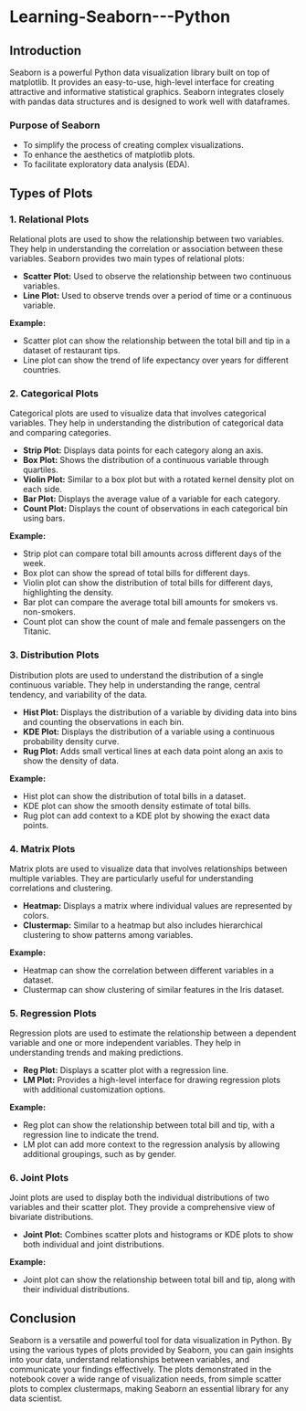 # Learning-Seaborn---Python

## Introduction
Seaborn is a powerful Python data visualization library built on top of matplotlib. It provides an easy-to-use, high-level interface for creating attractive and informative statistical graphics. Seaborn integrates closely with pandas data structures and is designed to work well with dataframes.

### Purpose of Seaborn
- To simplify the process of creating complex visualizations.
- To enhance the aesthetics of matplotlib plots.
- To facilitate exploratory data analysis (EDA).

## Types of Plots

### 1. **Relational Plots**
Relational plots are used to show the relationship between two variables. They help in understanding the correlation or association between these variables. Seaborn provides two main types of relational plots:

- **Scatter Plot:** Used to observe the relationship between two continuous variables.
- **Line Plot:** Used to observe trends over a period of time or a continuous variable.

**Example:**
- Scatter plot can show the relationship between the total bill and tip in a dataset of restaurant tips.
- Line plot can show the trend of life expectancy over years for different countries.

### 2. **Categorical Plots**
Categorical plots are used to visualize data that involves categorical variables. They help in understanding the distribution of categorical data and comparing categories.

- **Strip Plot:** Displays data points for each category along an axis.
- **Box Plot:** Shows the distribution of a continuous variable through quartiles.
- **Violin Plot:** Similar to a box plot but with a rotated kernel density plot on each side.
- **Bar Plot:** Displays the average value of a variable for each category.
- **Count Plot:** Displays the count of observations in each categorical bin using bars.

**Example:**
- Strip plot can compare total bill amounts across different days of the week.
- Box plot can show the spread of total bills for different days.
- Violin plot can show the distribution of total bills for different days, highlighting the density.
- Bar plot can compare the average total bill amounts for smokers vs. non-smokers.
- Count plot can show the count of male and female passengers on the Titanic.

### 3. **Distribution Plots**
Distribution plots are used to understand the distribution of a single continuous variable. They help in understanding the range, central tendency, and variability of the data.

- **Hist Plot:** Displays the distribution of a variable by dividing data into bins and counting the observations in each bin.
- **KDE Plot:** Displays the distribution of a variable using a continuous probability density curve.
- **Rug Plot:** Adds small vertical lines at each data point along an axis to show the density of data.

**Example:**
- Hist plot can show the distribution of total bills in a dataset.
- KDE plot can show the smooth density estimate of total bills.
- Rug plot can add context to a KDE plot by showing the exact data points.

### 4. **Matrix Plots**
Matrix plots are used to visualize data that involves relationships between multiple variables. They are particularly useful for understanding correlations and clustering.

- **Heatmap:** Displays a matrix where individual values are represented by colors.
- **Clustermap:** Similar to a heatmap but also includes hierarchical clustering to show patterns among variables.

**Example:**
- Heatmap can show the correlation between different variables in a dataset.
- Clustermap can show clustering of similar features in the Iris dataset.

### 5. **Regression Plots**
Regression plots are used to estimate the relationship between a dependent variable and one or more independent variables. They help in understanding trends and making predictions.

- **Reg Plot:** Displays a scatter plot with a regression line.
- **LM Plot:** Provides a high-level interface for drawing regression plots with additional customization options.

**Example:**
- Reg plot can show the relationship between total bill and tip, with a regression line to indicate the trend.
- LM plot can add more context to the regression analysis by allowing additional groupings, such as by gender.

### 6. **Joint Plots**
Joint plots are used to display both the individual distributions of two variables and their scatter plot. They provide a comprehensive view of bivariate distributions.

- **Joint Plot:** Combines scatter plots and histograms or KDE plots to show both individual and joint distributions.

**Example:**
- Joint plot can show the relationship between total bill and tip, along with their individual distributions.

## Conclusion
Seaborn is a versatile and powerful tool for data visualization in Python. By using the various types of plots provided by Seaborn, you can gain insights into your data, understand relationships between variables, and communicate your findings effectively. The plots demonstrated in the notebook cover a wide range of visualization needs, from simple scatter plots to complex clustermaps, making Seaborn an essential library for any data scientist.